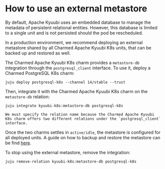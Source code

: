 # How to use an external metastore

By default, Apache Kyuubi uses an embedded database to manage the metadata of persistent relational entities.
However, this database is limited to a single unit and is not persisted should the pod be rescheduled.

In a production environment, we recommend deploying an external metastore shared by all Charmed Apache Kyuubi K8s units, that can be backed up and restored as well.

The Charmed Apache Kyuubi K8s charm provides a `metastore-db` integration through the `postgresql_client` interface.
To use it, deploy a Charmed PostgreSQL K8s charm:

```shell
juju deploy postgresql-k8s --channel 14/stable --trust
```

Then, integrate it with the Charmed Apache Kyuubi K8s charm on the `metastore-db` relation:

```shell
juju integrate kyuubi-k8s:metastore-db postgresql-k8s
```

```{note}
We must specify the relation name because the Charmed Apache Kyuubi K8s charm offers two different relations under the `postgresql_client` interface.
```

Once the two charms settles in `active/idle`, the metastore is configured for all deployed units.
A guide on how to backup and restore the metastore can be find [here](#TODO).

To stop using the external metastore, remove the integration:

```shell
juju remove-relation kyuubi-k8s:metastore-db postgresql-k8s
```
